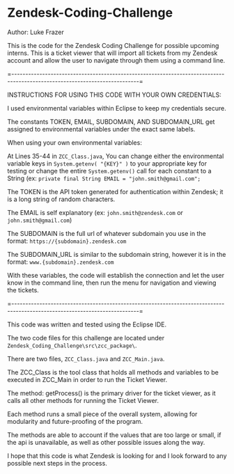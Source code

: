 # Zendesk-Coding-Challenge
Author: Luke Frazer

This is the code for the Zendesk Coding Challenge for possible upcoming interns. 
This is a ticket viewer that will import all tickets from my Zendesk account and allow the user to navigate through them using a command line. 

=---------------------------------------------------------------------------------------------------------------------------=

INSTRUCTIONS FOR USING THIS CODE WITH YOUR OWN CREDENTIALS:

I used environmental variables within Eclipse to keep my credentials secure. 

The constants TOKEN, EMAIL, SUBDOMAIN, AND SUBDOMAIN_URL get assigned to environmental variables under the exact same labels. 

When using your own environmental variables:

At Lines 35-44 in `ZCC_Class.java`, You can change either the environmental variable keys in `System.getenv( "{KEY}" )` to your appropriate key for testing or change the entire `System.getenv()` call for each constant to a String (ex: `private final String EMAIL = "john.smith@gmail.com";`

The TOKEN is the API token generated for authentication within Zendesk; it is a long string of random characters. 
    
The EMAIL is self explanatory (ex: `john.smith@zendesk.com` or `john.smith@gmail.com`)
    
The SUBDOMAIN is the full url of whatever subdomain you use in the format: `https://{subdomain}.zendesk.com`
    
The SUBDOMAIN_URL is similar to the subdomain string, however it is in the format: `www.{subdomain}.zendesk.com`
  
With these variables, the code will establish the connection and let the user know in the command line, then run the menu for navigation and viewing the tickets. 
  
=---------------------------------------------------------------------------------------------------------------------------=

This code was written and tested using the Eclipse IDE.

The two code files for this challenge are located under `Zendesk_Coding_Challenge\src\zcc_package\`.

There are two files, `ZCC_Class.java` and `ZCC_Main.java`.

The ZCC_Class is the tool class that holds all methods and variables to be executed in ZCC_Main in order to run the Ticket Viewer.

The method: getProcess() is the primary driver for the ticket viewer, as it calls all other methods for running the Ticket Viewer. 

Each method runs a small piece of the overall system, allowing for modularity and future-proofing of the program. 

The methods are able to account if the values that are too large or small, if the api is unavailable, as well as other possible issues along the way.

I hope that this code is what Zendesk is looking for and I look forward to any possible next steps in the process. 


  
